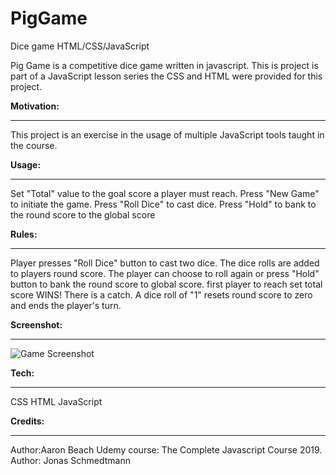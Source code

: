 # PigGame
Dice game HTML/CSS/JavaScript

Pig Game is a competitive dice game written in javascript. This is project is part of a JavaScript lesson series the CSS and HTML were provided for this project. 

<b>Motivation:</b>
<hr>

This project is an exercise in the usage of multiple JavaScript tools taught in the course. 

<b>Usage:</b>
<hr>

Set "Total" value to the goal score a player must reach.
Press "New Game" to initiate the game. 
Press "Roll Dice" to cast dice.
Press "Hold" to bank to the round score to the global score

<b>Rules:</b>
<hr>

Player presses "Roll Dice" button to cast two dice. The dice rolls are added to players round score. The player can choose to roll again or press "Hold" button to bank the round score to global score. first player to reach set total score WINS!
There is a catch. A dice roll of "1" resets round score to zero and ends the player's turn. 

<b>Screenshot:</b>
<hr>

![Game Screenshot](Images/StartGame.png)

<b>Tech:</b>
<hr>

CSS
HTML
JavaScript

<b>Credits:</b>
<hr>
Author:Aaron Beach
Udemy course: The Complete Javascript Course 2019. Author: Jonas Schmedtmann
